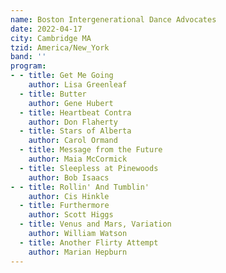 ```yaml
---
name: Boston Intergenerational Dance Advocates
date: 2022-04-17
city: Cambridge MA
tzid: America/New_York
band: ''
program:
- - title: Get Me Going
    author: Lisa Greenleaf
  - title: Butter
    author: Gene Hubert
  - title: Heartbeat Contra
    author: Don Flaherty
  - title: Stars of Alberta
    author: Carol Ormand
  - title: Message from the Future
    author: Maia McCormick
  - title: Sleepless at Pinewoods
    author: Bob Isaacs
- - title: Rollin' And Tumblin'
    author: Cis Hinkle
  - title: Furthermore
    author: Scott Higgs
  - title: Venus and Mars, Variation
    author: William Watson
  - title: Another Flirty Attempt
    author: Marian Hepburn
---
```


